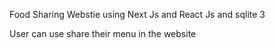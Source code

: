 Food Sharing Webstie using Next Js and React Js and sqlite 3

User can use share their menu in the website
